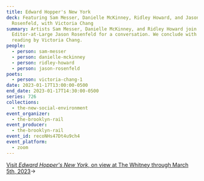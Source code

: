 ```yaml
---
title: Edward Hopper's New York
deck: Featuring Sam Messer, Danielle McKinney, Ridley Howard, and Jason
  Rosenfeld, with Victoria Chang
summary: Artists Sam Messer, Danielle McKinney, and Ridley Howard join Rail
  Editor-at-Large Jason Rosenfeld for a conversation. We conclude with a poetry
  reading by Victoria Chang.
people:
  - person: sam-messer
  - person: danielle-mckinney
  - person: ridley-howard
  - person: jason-rosenfeld
poets:
  - person: victoria-chang-1
date: 2023-01-17T13:00:00-0500
end_date: 2023-01-17T14:30:00-0500
series: 726
collections:
  - the-new-social-environment
event_organizer:
  - the-brooklyn-rail
event_producer:
  - the-brooklyn-rail
event_id: recoNHs47Dt4u9ch4
event_platform:
  - zoom
---
```

[Visit *Edward Hopper's New York,*  on view at The Whitney through March 5th, 2023](https://whitney.org/exhibitions/edward-hopper-new-york)→